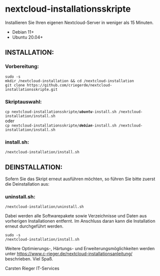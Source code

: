 # nextcloud-installationsskripte
Installieren Sie Ihren eigenen Nextcloud-Server in weniger als 15 Minuten.

* Debian 11+
* Ubuntu 20.04+

<h2>INSTALLATION:</h2>

<h3>Vorbereitung:</h3>
<code>sudo -s</code><br>
<code>mkdir /nextcloud-installation && cd /nextcloud-installation</code><br>
<code>git clone https://github.com/criegerde/nextcloud-installationsskripte.git</code><br>

<h3>Skriptauswahl:</h3>
<code>cp nextcloud-installationsskripte/<b><i>ubuntu</i></b>-install.sh /nextcloud-installation/install.sh</code><br>
oder<br>
<code>cp nextcloud-installationsskripte/<b><i>debian</i></b>-install.sh /nextcloud-installation/install.sh</code><br>

<h3>install.sh:</h3>
<code>/nextcloud-installation/install.sh</code><br>


<h2>DEINSTALLATION:</h2>
Sofern Sie das Skript erneut ausführen möchten, so führen Sie bitte zuerst die Deinstallation aus:
<h3>uninstall.sh:</h3>
<code>/nextcloud-installation/uninstall.sh</code><br>

Dabei werden alle Softwarepakete sowie Verzeichnisse und Daten aus vorherigen Installationen entfernt.
Im Anschluss daran kann die Installation erneut durchgeführt werden.
 
<code>sudo -s</code><br>
<code>/nextcloud-installation/install.sh</code><br>

Weitere Optimierungs-, Härtungs- und Erweiterungsmöglichkeiten werden unter
https://www.c-rieger.de/nextcloud-installationsanleitung/
beschrieben. Viel Spaß.

Carsten Rieger IT-Services
